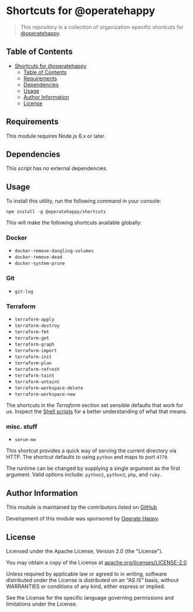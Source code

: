 # Shortcuts for @operatehappy

> This repository is a collection of organization-specific shortcuts for [@operatehappy](https://github.com/operatehappy/).

## Table of Contents

- [Shortcuts for @operatehappy](#shortcuts-for-operatehappy)
  - [Table of Contents](#table-of-contents)
  - [Requirements](#requirements)
  - [Dependencies](#dependencies)
  - [Usage](#usage)
  - [Author Information](#author-information)
  - [License](#license)

## Requirements

This module requires Node.js 6.x or later.

## Dependencies

This script has no external dependencies.

## Usage

To install this utility, run the following command in your console:

```
npm install -g @operatehappy/shortcuts
```

This will make the following shortcuts available globally:

### Docker

* `docker-remove-dangling-volumes`
* `docker-remove-dead`
* `docker-system-prune`

### Git

* `git-log`

### Terraform

* `terraform-apply`
* `terraform-destroy`
* `terraform-fmt`
* `terraform-get`
* `terraform-graph`
* `terraform-import`
* `terraform-init`
* `terraform-plan`
* `terraform-refresh`
* `terraform-taint`
* `terraform-untaint`
* `terraform-workspace-delete`
* `terraform-workspace-new`

The shortcuts in the _Terraform_ section set sensible defaults that work for _us_. Inspect the [Shell scripts](https://github.com/operatehappy/node-shortcuts/search?l=Shell&q=terraform) for a better understanding of what that means.

### misc. stuff

* `serve-me`

This shortcut provides a quick way of serving the current directory via HTTP. The shortcut defaults to using `python` and maps to port `4779`.

The runtime can be changed by supplying a single argument as the first argument. Valid options include: `python2`, `python3`, `php`, and `ruby`.

## Author Information

This module is maintained by the contributors listed on [GitHub](https://github.com/operatehappy/node-shortcuts/graphs/contributors)

Development of this module was sponsored by [Operate Happy](https://github.com/operatehappy).

## License

Licensed under the Apache License, Version 2.0 (the "License").

You may obtain a copy of the License at [apache.org/licenses/LICENSE-2.0](http://www.apache.org/licenses/LICENSE-2.0)

Unless required by applicable law or agreed to in writing, software distributed under the License is distributed on an _"AS IS"_ basis, without WARRANTIES or conditions of any kind, either express or implied.

See the License for the specific language governing permissions and limitations under the License.
